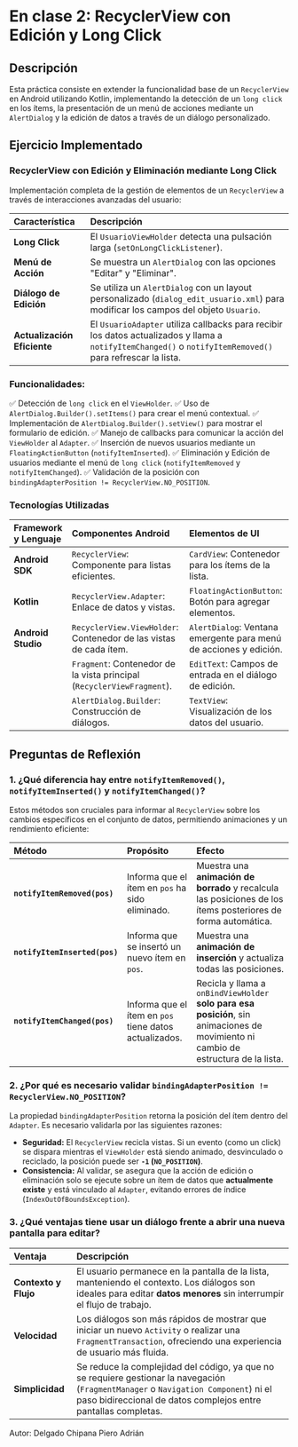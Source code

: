 # En clase 2: RecyclerView con Edición y Long Click

## Descripción

Esta práctica consiste en extender la funcionalidad base de un `RecyclerView` en Android utilizando Kotlin, implementando la detección de un `long click` en los ítems, la presentación de un menú de acciones mediante un `AlertDialog` y la edición de datos a través de un diálogo personalizado.

## Ejercicio Implementado

### RecyclerView con Edición y Eliminación mediante Long Click

Implementación completa de la gestión de elementos de un `RecyclerView` a través de interacciones avanzadas del usuario:

| Característica | Descripción |
| :--- | :--- |
| **Long Click** | El `UsuarioViewHolder` detecta una pulsación larga (`setOnLongClickListener`). |
| **Menú de Acción** | Se muestra un `AlertDialog` con las opciones "Editar" y "Eliminar". |
| **Diálogo de Edición** | Se utiliza un `AlertDialog` con un layout personalizado (`dialog_edit_usuario.xml`) para modificar los campos del objeto `Usuario`. |
| **Actualización Eficiente** | El `UsuarioAdapter` utiliza callbacks para recibir los datos actualizados y llama a `notifyItemChanged()` o `notifyItemRemoved()` para refrescar la lista. |

### Funcionalidades:
✅ Detección de `long click` en el `ViewHolder`.
✅ Uso de `AlertDialog.Builder().setItems()` para crear el menú contextual.
✅ Implementación de `AlertDialog.Builder().setView()` para mostrar el formulario de edición.
✅ Manejo de callbacks para comunicar la acción del `ViewHolder` al `Adapter`.
✅ Inserción de nuevos usuarios mediante un `FloatingActionButton` (`notifyItemInserted`).
✅ Eliminación y Edición de usuarios mediante el menú de `long click` (`notifyItemRemoved` y `notifyItemChanged`).
✅ Validación de la posición con `bindingAdapterPosition != RecyclerView.NO_POSITION`.

### Tecnologías Utilizadas

| Framework y Lenguaje | Componentes Android | Elementos de UI |
| :--- | :--- | :--- |
| **Android SDK** | `RecyclerView`: Componente para listas eficientes. | `CardView`: Contenedor para los ítems de la lista. |
| **Kotlin** | `RecyclerView.Adapter`: Enlace de datos y vistas. | `FloatingActionButton`: Botón para agregar elementos. |
| **Android Studio** | `RecyclerView.ViewHolder`: Contenedor de las vistas de cada ítem. | `AlertDialog`: Ventana emergente para menú de acciones y edición. |
| | `Fragment`: Contenedor de la vista principal (`RecyclerViewFragment`). | `EditText`: Campos de entrada en el diálogo de edición. |
| | `AlertDialog.Builder`: Construcción de diálogos. | `TextView`: Visualización de los datos del usuario. |

## Preguntas de Reflexión

### 1. ¿Qué diferencia hay entre `notifyItemRemoved()`, `notifyItemInserted()` y `notifyItemChanged()`?

Estos métodos son cruciales para informar al `RecyclerView` sobre los cambios específicos en el conjunto de datos, permitiendo animaciones y un rendimiento eficiente:

| Método | Propósito | Efecto |
| :--- | :--- | :--- |
| **`notifyItemRemoved(pos)`** | Informa que el ítem en `pos` ha sido eliminado. | Muestra una **animación de borrado** y recalcula las posiciones de los ítems posteriores de forma automática. |
| **`notifyItemInserted(pos)`** | Informa que se insertó un nuevo ítem en `pos`. | Muestra una **animación de inserción** y actualiza todas las posiciones. |
| **`notifyItemChanged(pos)`** | Informa que el ítem en `pos` tiene datos actualizados. | Recicla y llama a `onBindViewHolder` **solo para esa posición**, sin animaciones de movimiento ni cambio de estructura de la lista. |

### 2. ¿Por qué es necesario validar `bindingAdapterPosition != RecyclerView.NO_POSITION`?

La propiedad `bindingAdapterPosition` retorna la posición del ítem dentro del `Adapter`. Es necesario validarla por las siguientes razones:
* **Seguridad:** El `RecyclerView` recicla vistas. Si un evento (como un click) se dispara mientras el `ViewHolder` está siendo animado, desvinculado o reciclado, la posición puede ser **`-1` (`NO_POSITION`)**.
* **Consistencia:** Al validar, se asegura que la acción de edición o eliminación solo se ejecute sobre un ítem de datos que **actualmente existe** y está vinculado al `Adapter`, evitando errores de índice (`IndexOutOfBoundsException`).

### 3. ¿Qué ventajas tiene usar un diálogo frente a abrir una nueva pantalla para editar?

| Ventaja | Descripción |
| :--- | :--- |
| **Contexto y Flujo** | El usuario permanece en la pantalla de la lista, manteniendo el contexto. Los diálogos son ideales para editar **datos menores** sin interrumpir el flujo de trabajo. |
| **Velocidad** | Los diálogos son más rápidos de mostrar que iniciar un nuevo `Activity` o realizar una `FragmentTransaction`, ofreciendo una experiencia de usuario más fluida. |
| **Simplicidad** | Se reduce la complejidad del código, ya que no se requiere gestionar la navegación (`FragmentManager` o `Navigation Component`) ni el paso bidireccional de datos complejos entre pantallas completas. |

Autor: Delgado Chipana Piero Adrián
